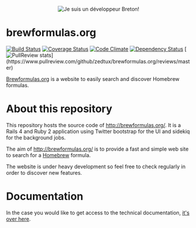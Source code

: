 <p align="center">
  <img src="https://raw.github.com/zedtux/gpair/master/media/developpeur_breton_logo.png" alt="Je suis un développeur Breton!"/>
</p>

# brewformulas.org

[![Build Status](https://travis-ci.org/zedtux/brewformulas.org.png?branch=master)](https://travis-ci.org/zedtux/brewformulas.org) [![Coverage Status](https://coveralls.io/repos/zedtux/brewformulas.org/badge.png)](https://coveralls.io/r/zedtux/brewformulas.org) [![Code Climate](https://codeclimate.com/github/zedtux/brewformulas.org.png)](https://codeclimate.com/github/zedtux/brewformulas.org) [![Dependency Status](https://gemnasium.com/zedtux/brewformulas.org.png)](https://gemnasium.com/zedtux/brewformulas.org) [![PullReview stats](https://www.pullreview.com/github/zedtux/brewformulas.org/badges/master.svg?)](https://www.pullreview.com/github/zedtux/brewformulas.org/reviews/master)

[Brewformulas.org](http://brewformulas.org) is a website to easily search and discover Homebrew formulas.

# About this repository

This repository hosts the source code of http://brewformulas.org/.
It is a Rails 4 and Ruby 2 application using Twitter bootstrap for the UI and sidekiq for the background jobs.

The aim of http://brewformulas.org/ is to provide a fast and simple web site to search for a [Homebrew](https://github.com/Homebrew/homebrew) formula.


The website is under heavy development so feel free to check regularly in order to discover new features.

# Documentation

In the case you would like to get access to the technical documentation, [it's over here](http://rdoc.info/github/zedtux/brewformulas.org/master/frames).
